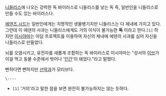 [니들리스](%EB%8B%88%EB%93%A4%EB%A6%AC%EC%8A%A4.md)에 나오는 강력한 독 바이러스로 니들리스를 낳는 독
즉, 일반인을 니들리스로 만들 수도 있는 바이러스다.

[에덴즈 시드](%EC%97%90%EB%8D%B4%EC%A6%88%20%EC%8B%9C%EB%93%9C.md)는 일반인에게는 치명적인
생물병기지만 니들리스는 다 체내에 가지고 있다. 그런데 이 에덴의 사과는 니들리스에게도 거의 이식이 불가능한 **독** 이라고
한다.`[1]` 하지만 [이시야마](%EC%9D%B4%EC%8B%9C%EC%95%BC%EB%A7%88.md)는 아담 프로젝트를 이용하여
자신의 체내에 에덴의 사과를 심어 자신을 니들리스로 만들었다.

뇌를 오염시키고, 유전자를 새롭게 조합하는 독 바이러스로 이시야마는 "성서의 [이브](%EC%9D%B4%EB%B8%8C.md)가 이걸
먹고 동물 수준에서 벗어나 '[인간](%EC%9D%B8%EA%B0%84.md)'이 돼었다."라고 말했다.

뻔하다면 뻔하지만 [선악과](%EC%84%A0%EC%95%85%EA%B3%BC.md)가 모티브다.

`\----`

  * `[1]` '거의'라고 말한 점을 보면 완전히 불가능하지는 않는 듯하다.

